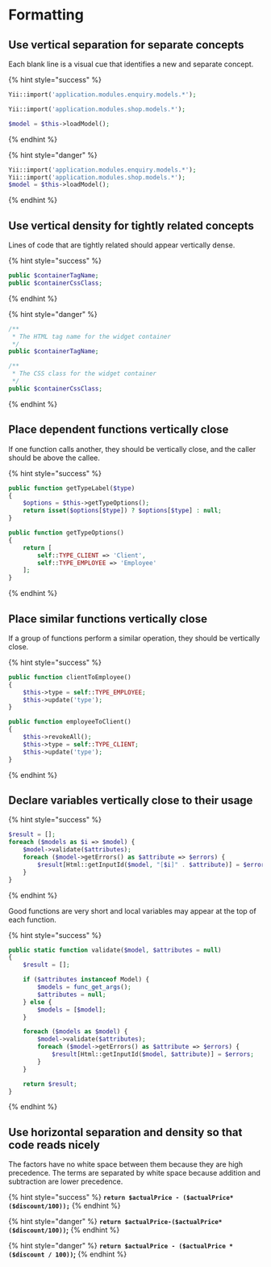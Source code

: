 # Formatting

## Use vertical separation for separate concepts

Each blank line is a visual cue that identifies a new and separate concept.

{% hint style="success" %}
```php
Yii::import('application.modules.enquiry.models.*');

Yii::import('application.modules.shop.models.*');

$model = $this->loadModel();
```
{% endhint %}

{% hint style="danger" %}
```php
Yii::import('application.modules.enquiry.models.*');
Yii::import('application.modules.shop.models.*');
$model = $this->loadModel();
```
{% endhint %}

## Use vertical density for tightly related concepts

Lines of code that are tightly related should appear vertically dense.

{% hint style="success" %}
```php
public $containerTagName;
public $containerCssClass;
```
{% endhint %}

{% hint style="danger" %}
```php
/**
 * The HTML tag name for the widget container
 */
public $containerTagName;

/**
 * The CSS class for the widget container
 */
public $containerCssClass;
```
{% endhint %}

## Place dependent functions vertically close

If one function calls another, they should be vertically close, and the caller should be above the callee.

{% hint style="success" %}
```php
public function getTypeLabel($type)
{
    $options = $this->getTypeOptions();
    return isset($options[$type]) ? $options[$type] : null;
}

public function getTypeOptions()
{
    return [
        self::TYPE_CLIENT => 'Client',
        self::TYPE_EMPLOYEE => 'Employee'
    ];
}
```
{% endhint %}

## Place similar functions vertically close

If a group of functions perform a similar operation, they should be vertically close.

{% hint style="success" %}
```php
public function clientToEmployee()
{
    $this->type = self::TYPE_EMPLOYEE;
    $this->update('type');
}

public function employeeToClient()
{
    $this->revokeAll();
    $this->type = self::TYPE_CLIENT;
    $this->update('type');
}
```
{% endhint %}

## Declare variables vertically close to their usage

{% hint style="success" %}
```php
$result = [];
foreach ($models as $i => $model) {
    $model->validate($attributes);
    foreach ($model->getErrors() as $attribute => $errors) {
        $result[Html::getInputId($model, "[$i]" . $attribute)] = $errors;
    }
}
```
{% endhint %}

Good functions are very short and local variables may appear at the top of each function.

{% hint style="success" %}
```php
public static function validate($model, $attributes = null)
{
    $result = [];

    if ($attributes instanceof Model) {
        $models = func_get_args();
        $attributes = null;
    } else {
        $models = [$model];
    }

    foreach ($models as $model) {
        $model->validate($attributes);
        foreach ($model->getErrors() as $attribute => $errors) {
            $result[Html::getInputId($model, $attribute)] = $errors;
        }
    }

    return $result;
}
```
{% endhint %}

## Use horizontal separation and density so that code reads nicely

The factors have no white space between them because they are high precedence. The terms are separated by white space because addition and subtraction are lower precedence.

{% hint style="success" %}
**`return $actualPrice - ($actualPrice*($discount/100));`**
{% endhint %}

{% hint style="danger" %}
**`return $actualPrice-($actualPrice*($discount/100))`;**
{% endhint %}

{% hint style="danger" %}
**`return $actualPrice - ($actualPrice * ($discount / 100))`;**
{% endhint %}

